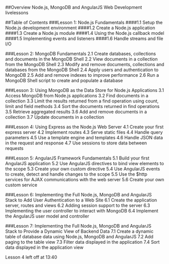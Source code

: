 ##Overview
Node.js, MongoDB and AngularJS Web Development livelessons
 
##Table of Contents
###Lesson 1: Node.js Fundamentals
####1.1 Setup the Node.js development environment
####1.2 Create a Node.js application
####1.3 Create a Node.js module
####1.4 Using the Node.js callback model
####1.5 Implementing events and listeners
####1.6 Handle streams and file I/O

###Lesson 2: MongoDB Fundamentals
2.1 Create databases, collections and documents in the MongoDB Shell
2.2 View documents in a collection from the MongoDB Shell
2.3 Modify and remove documents, collections and databases from the MongoDB Shell
2.4 Apply users and authentication to MongoDB
2.5 Add and remove indexes to improve performance
2.6 Run a MongoDB Shell script to create and populate a database

###Lesson 3: Using MongoDB as the Data Store for Node.js Applications
3.1 Access MongoDB from Node.js applications
3.2 Find documents in a collection
3.3 Limit the results returned from a find operation using count, limit and field methods
3.4 Sort the documents returned in find operations
3.5 Retrieve aggregated results
3.6 Add and remove documents in a collection
3.7 Update documents in a collection

###Lesson 4: Using Express as the Node.js Web Server
4.1 Create your first express server
4.2 Implement routes
4.3 Serve static files
4.4 Handle query parameters
4.5 Use a template engine and templates
4.6 Handle JSON data in the request and response
4.7 Use sessions to store data between requests

###Lesson 5: AngularJS Framework Fundamentals
5.1 Build your first AngularJS application
5.2 Use AngularJS directives to bind view elements to the scope
5.3 Create your own custom directive
5.4 Use AngularJS events to create, detect and handle changes to the scope
5.5 Use the $http services for AJAX communications with the web server
5.6 Create your own custom service

###Lesson 6: Implementing the Full Node.js, MongoDB and AngularJS Stack to Add User Authentication to a Web Site
6.1 Create the application server, routes and views
6.2 Adding session support to the server
6.3 Implementing the user controller to interact with MongoDB
6.4 Implement the AngularJS user model and controller

###Lesson 7: Implementing the Full Node.js, MongoDB and AngularJS Stack to Provide a Dynamic View of Backend Data
7.1 Create a dynamic table of database data using Node.js, MongoDB and AngularJS
7.2 Add paging to the table view
7.3 Filter data displayed in the application
7.4 Sort data displayed in the application view

Lesson 4 left off at 13:40